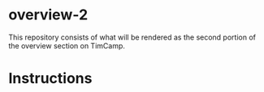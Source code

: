 # overview-2

This repository consists of what will be rendered as the second portion of the overview section on TimCamp.

# Instructions

